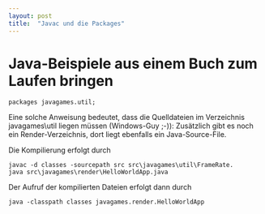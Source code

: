 ```yaml
---
layout: post
title:  "Javac und die Packages"
---
```


# Java-Beispiele aus einem Buch zum Laufen bringen


```
packages javagames.util;
```
Eine solche Anweisung bedeutet, dass die Quelldateien im Verzeichnis javagames\util liegen müssen (Windows-Guy ;-)):
Zusätzlich gibt es noch ein Render-Verzeichnis, dort liegt ebenfalls ein Java-Source-File.

Die Kompilierung erfolgt durch
```
javac -d classes -sourcepath src src\javagames\util\FrameRate.
java src\javagames\render\HelloWorldApp.java
```

Der Aufruf der kompilierten Dateien erfolgt dann durch
```
java -classpath classes javagames.render.HelloWorldApp
```
